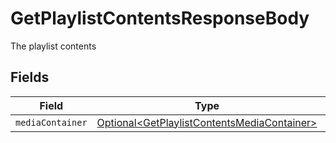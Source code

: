 # GetPlaylistContentsResponseBody

The playlist contents


## Fields

| Field                                                                                                        | Type                                                                                                         | Required                                                                                                     | Description                                                                                                  |
| ------------------------------------------------------------------------------------------------------------ | ------------------------------------------------------------------------------------------------------------ | ------------------------------------------------------------------------------------------------------------ | ------------------------------------------------------------------------------------------------------------ |
| `mediaContainer`                                                                                             | [Optional\<GetPlaylistContentsMediaContainer>](../../models/operations/GetPlaylistContentsMediaContainer.md) | :heavy_minus_sign:                                                                                           | N/A                                                                                                          |